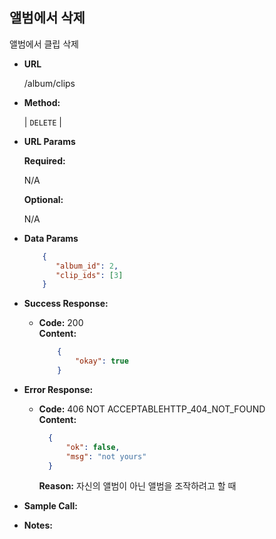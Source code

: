 **앨범에서 삭제**
----
  앨범에서 클립 삭제

* **URL**

  /album/clips

* **Method:**

  | `DELETE` |
  
*  **URL Params**

   **Required:**
 
   N/A

   **Optional:**
 
   N/A

* **Data Params**

  ```json
      {
         "album_id": 2,
         "clip_ids": [3]
      }
  ``` 

* **Success Response:**
  
  * **Code:** 200 <br />
    **Content:** 
    ```json
        {
            "okay": true
        }
    ```
 
* **Error Response:**
    
  * **Code:** 406 NOT ACCEPTABLEHTTP_404_NOT_FOUND <br />
    **Content:**
    ```json
      {
          "ok": false,
          "msg": "not yours"
      }
    ```
    **Reason:** 자신의 앨범이 아닌 앨범을 조작하려고 할 때



* **Sample Call:**


* **Notes:**

